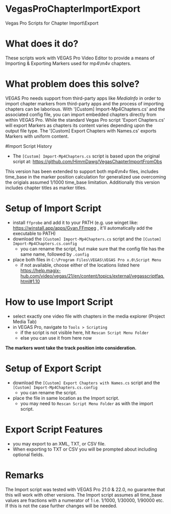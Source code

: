 # VegasProChapterImportExport
Vegas Pro Scripts for Chapter Import\Export

# What does it do?
These scripts work with VEGAS Pro Video Editor to provide a means of Importing & Exporting Markers
used for mp4\m4v chapters.

# What problem does this solve?
VEGAS Pro needs support from third-party apps like _MediaInfo_ in order to import chapter markers from third-party apps and the process of importing chapters can be laborious.
With '[Custom] Import-Mp4Chapters.cs' and the associated config file, you can import embedded chapters directly from within VEGAS Pro. While the standard Vegas Pro script 'Export Chapters.cs' will export Markers as chapters its content varies depending upon the output file type. The '[Custom] Export Chapters with Names.cs' exports Markers with uniform content.  

#Import Script History
- The `[Custom] Import-Mp4Chapters.cs` script is based upon the original script at:
 https://github.com/HimmDawg/VegasChapterImportFromObs

This version has been extended to support both mp4\m4v files, includes time_base in the marker position
calculation for generalized use overcoming the origials assumed 1/1000 time_base limitation. Additionally this version includes chapter titles as marker titles.

# Setup of Import Script
- install `ffprobe` and add it to your PATH (e.g. use winget like: https://winstall.app/apps/Gyan.FFmpeg , it'll automatically add the executable to PATH)
- download the `[Custom] Import-Mp4Chapters.cs` script and the `[Custom] Import-Mp4Chapters.cs.config`
    - you can rename the script, but make sure that the config file has the same name, followed by `.config`
- place both files in `C:\Program Files\VEGAS\VEGAS Pro x.0\Script Menu`
    - if not available, choose either of the locations listed here https://help.magix-hub.com/video/vegas/21/en/content/topics/external/vegasscriptfaq.html#1.10


# How to use Import Script
- select exactly one video file with chapters in the media explorer (Project Media Tab)
- in VEGAS Pro, navigate to `Tools > Scripting`
    - if the script is not visible here, hit `Rescan Script Menu Folder`
    - else you can use it from here now

**The markers wont take the track position into consideration.**

# Setup of Export Script
- download the `[Custom] Export Chapters with Names.cs` script and the `[Custom] Import-Mp4Chapters.cs.config`
    - you can rename the script.
- place the file in same location as the Import script.
    - you may need to `Rescan Script Menu Folder` as with the import script. 

# Export Script Features
- you may export to an XML, TXT, or CSV file. 
- When exporting to TXT or CSV you will be prompted about including optional fields.

# Remarks
The Import script was tested with VEGAS Pro 21.0 & 22.0, no guarantee that this will work with other versions.
The Import script assumes all time_base values are fractions with a numerator of 1 
i.e. 1/1000, 1/30000, 1/90000 etc. If this is not the case further changes will be needed.


